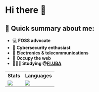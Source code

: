 # Hi there 👋
## 📝 Quick summary about me:
- 💻 **FOSS advocate**
- 🔐 **Cybersecurity enthusiast** 
- 📡 **Electronics & telecommunications**    
- 🏴 **Occupy the web**
- 👩🏻‍💻 **Studying @[FI.UBA](https://www.fi.uba.ar/grado/carreras/ingenieria-en-informatica/plan-de-estudios)**
<div align="center"> 
  <table>
    <tr>
      <th>Stats</th>
      <th>Languages</th>
    </tr>
    <tr>
      <td><img src="https://github-readme-stats.vercel.app/api?username=qbixxx&theme=prussian&show_icons=true&count_private=true&bg_color=00000000"></td>
      <td><img src="https://github-profile-summary-cards.vercel.app/api/cards/most-commit-language?username=qbixxx&theme=prussian&bg_color=00000000"></td>
    </tr>
  </table>
</div>
